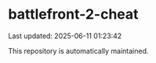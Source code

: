 # battlefront-2-cheat

Last updated: 2025-06-11 01:23:42

This repository is automatically maintained.
